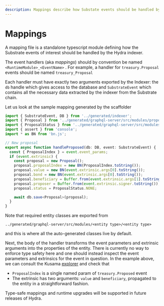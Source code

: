 ```yaml
---
description: Mappings describe how Substate events should be handled by the indexer
---
```


# Mappings

A mapping file is a standalone typescript module defining how the Substrate events of interest should be handled by the Hydra indexer.

The event handlers \(aka _mappings_\) should by convention be named `<RuntimeModule>_<EventName>` . For example, a handler for `treasury.Proposal` events should be named `treasury_Proposal`

Each handler must have exactly two arguments exported by the Indexer: the `db` handle which gives access to the database and `SubstrateEvent` which contains all the necessary data extracted by the indexer from the Substrate chain.

Let us look at the sample mapping generated by the scaffolder

```typescript
import { SubstrateEvent, DB } from '../generated/indexer';
import { Proposal } from '../generated/graphql-server/src/modules/proposal/proposal.model';
import { ProposalStatus } from '../generated/graphql-server/src/modules/enums/enums';
import { assert } from 'console';
import * as BN from 'bn.js';

// New proposal
export async function handleProposed(db: DB, event: SubstrateEvent) {
  const { ProposalIndex } = event.event_params;
  if (event.extrinsic) {
    const proposal = new Proposal();
    proposal.proposalIndex = new BN(ProposalIndex.toString());
    proposal.value = new BN(event.extrinsic.args[0].toString());
    proposal.bond = new BN(event.extrinsic.args[0].toString());
    proposal.beneficiary = Buffer.from(event.extrinsic.args[1].toString());
    proposal.proposer = Buffer.from(event.extrinsic.signer.toString());
    proposal.status = ProposalStatus.NONE;

    await db.save<Proposal>(proposal);
  }
}
```

Note that required entity classes are exported from

```text
../generated/graphql-server/src/modules/<entity type>/<entity type>
```

and this is where all the auto-generated classes live by default.

Next, the body of the handler transforms the event parameters and extrinsic arguments into the properties of the entity. There is currently no way to enforce type safety here and one should instead inspect the event parameters and extrinsics for the event in question. In the example above, we can consult the Kusama [explorer](https://kusama.subscan.io/extrinsic/0x1bba67ddb62117fc64710e35b6ccbef64d4df528d78310ccca725137e75823d4?event=2022835-5) and check that

* `ProposalIndex` is a single named param of `treasury.Proposed` event
* The extrinsic has two arguments: `value` and `beneficiary`, propagated to the entity in a straightforward fashion.

Type-safe mappings and runtime upgrades will be supported in future releases of Hydra.

